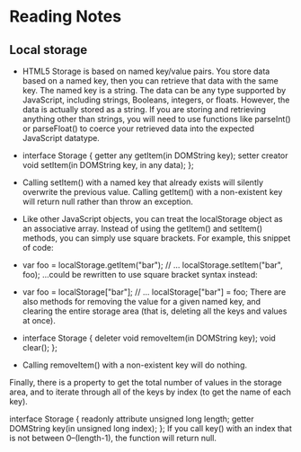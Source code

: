 # Reading Notes

## Local storage

- HTML5 Storage is based on named key/value pairs. You store data based on a named key, then you can retrieve that data with the same key. The named key is a string. The data can be any type supported by JavaScript, including strings, Booleans, integers, or floats. However, the data is actually stored as a string. If you are storing and retrieving anything other than strings, you will need to use functions like parseInt() or parseFloat() to coerce your retrieved data into the expected JavaScript datatype.

- interface Storage {
  getter any getItem(in DOMString key);
  setter creator void setItem(in DOMString key, in any data);
};
- Calling setItem() with a named key that already exists will silently overwrite the previous value. Calling getItem() with a non-existent key will return null rather than throw an exception.

- Like other JavaScript objects, you can treat the localStorage object as an associative array. Instead of using the getItem() and setItem() methods, you can simply use square brackets. For example, this snippet of code:

- var foo = localStorage.getItem("bar");
// ...
localStorage.setItem("bar", foo);
…could be rewritten to use square bracket syntax instead:

- var foo = localStorage["bar"];
// ...
localStorage["bar"] = foo;
There are also methods for removing the value for a given named key, and clearing the entire storage area (that is, deleting all the keys and values at once).

- interface Storage {
  deleter void removeItem(in DOMString key);
  void clear();
};
- Calling removeItem() with a non-existent key will do nothing.

Finally, there is a property to get the total number of values in the storage area, and to iterate through all of the keys by index (to get the name of each key).

interface Storage {
  readonly attribute unsigned long length;
  getter DOMString key(in unsigned long index);
};
If you call key() with an index that is not between 0–(length-1), the function will return null.